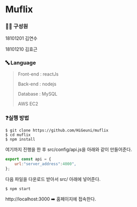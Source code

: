 # Muflix

### 🧑‍💻 구성원

18101201 김연수

18101210 김효근

### 🔤 Language

> Front-end : reactJs
>
> Back-end : nodejs
>
> Database : MySQL
>
> AWS EC2

### ❓실행 방법

```
$ git clone https://github.com/HiGeuni/muflix
$ cd muflix
$ npm install
```

여기까지 진행을 한 후 src/config/api.js을 아래와 같이 만들어준다.

```javascript
export const api = {
	url:"server_address":4000",
};
```

다음 파일을 다운로드 받아서 src/ 아래에 넣어준다.

```
$ npm start
```

http://localhost:3000 ➡️ 홈페이지에 접속한다.


